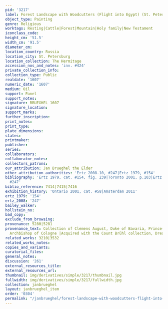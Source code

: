 ```yaml
---
pid: '3217'
label: Forest Landscape with Woodcutters (Flight into Egypt) (St. Petersburg)
object_type: Painting
genre: Religious
worktags: Resting|Cattle|Forest|Mountain|Holy family|New Testament
iconclass_code:
height_cm: '51.5'
width_cm: '91.5'
diameter_cm:
location_country: Russia
location_city: St. Petersburg
location_collection: The Hermitage
accession_nos_and_notes: 'inv. #424'
private_collection_info:
collection_type: Public
realdate: '1607'
numeric_date: '1607'
medium: Oil
support: Panel
support_notes:
signature: BRUEGHEL 1607
signature_location:
support_marks:
further_inscription:
print_notes:
print_type:
plate_dimensions:
states:
printmaker:
publisher:
series:
collaborators:
collaborator_notes:
collectors_patrons:
our_attribution: Jan Brueghel the Elder
other_attribution_authorities: 'Ertz 2008-10, #247|Ertz 1979, #154'
bibliography: 'Ertz 1979, cat. #154, fig. 239|Toronto 2001, p.103|Ertz 2008-10, cat.
  #247'
biblio_reference: 7414|7415|7416
exhibition_history: 'Ontario 2001, cat. #58|Amsterdam 2011'
ertz_1979: '154'
ertz_2008: '247'
bailey_walker:
hollstein_no:
bad_copy:
exclude_from_browsing:
provenance: 5280|5281
provenance_text: Collection of Clemens August, Duke of Bavaria, Prince-Elector and
  Archbishop of Cologne |Acquired with the Count Brühl collection, Dresden, 1769
related_works: 3210|3532
related_works_notes:
copies_and_variants:
curatorial_files:
general_notes:
discussion: '261'
external_resources_title:
external_resources_url:
thumbnail: img/derivatives/simple/3217/thumbnail.jpg
fullwidth: img/derivatives/simple/3217/fullwidth.jpg
collection: janbrueghel
layout: janbrueghel_item
order: '0304'
permalink: "/janbrueghel/forest-landscape-with-woodcutters-flight-into-egypt-st-petersburg"
---
```

